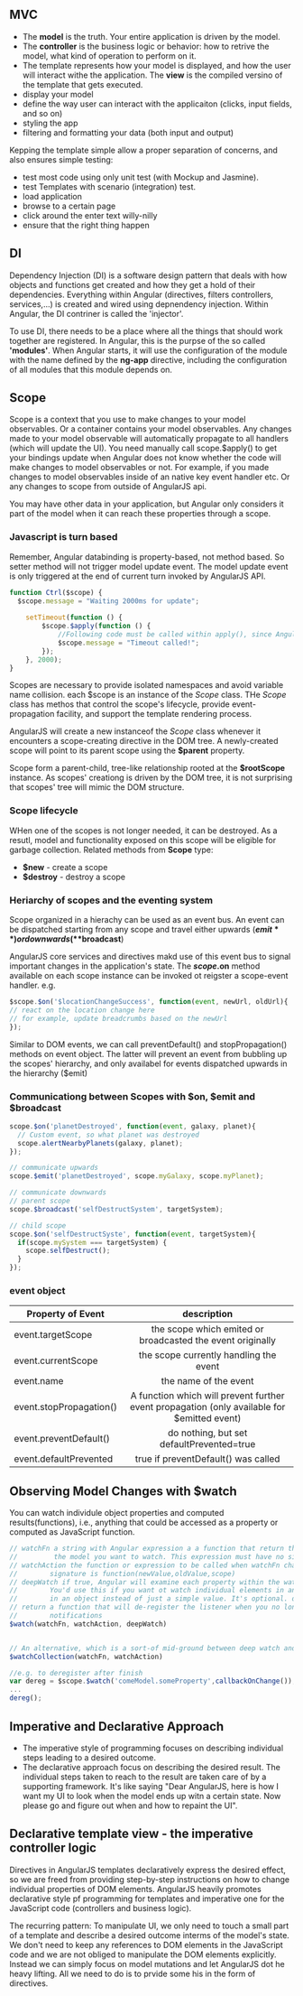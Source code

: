 MVC
----
* The **model** is the truth. Your entire application is driven by the model.
* The **controller** is the business logic or behavior: how to retrive the model, what kind of operation to perform on it.
* The template represents how your model is displayed, and how the user will interact withe the application. The **view** is the compiled versino of the template that gets executed.
 * display your model
 * define the way user can interact with the applicaiton (clicks, input fields, and so on)
 * styling the app
 * filtering and formatting your data (both input and output)

Kepping the template simple allow a proper separation of concerns, and also ensures simple testing:
* test most code using only unit test (with Mockup and Jasmine). 
* test Templates with scenario (integration) test.
 * load application
 * browse to a certain page
 * click around the enter text willy-nilly
 * ensure that the right thing happen

DI
---
Dependency Injection (DI) is a software design pattern that deals with how objects and functions get
created and how they get a hold of their dependencies. Everything within Angular (directives, filters
controllers, services,...) is created and wired using depnendency injection. Within Angular, the DI
contriner is called the 'injector'.

To use DI, there needs to be a place where all the things that should work together are registered.
In Angular, this is the purpse of the so called **'modules'**. When Angular starts, it will use
the configuration of the module with the name defined by the **ng-app** directive, including the 
configuration of all modules that this module depends on.

Scope
-----
Scope is a context that you use to make changes to your model observables. Or a container contains
your model observables. Any changes made to your model observable will automatically propagate
to all handlers (which will update the UI). You need manually call scope.$apply() to get your 
bindings update when Angular does not know whether the code will make changes to model observables
or not. For example, if you made changes to model observables inside of an native key event 
handler etc. Or any changes to scope from outside of AngularJS api.

You may have other data in your application, but Angular only considers it part of the model when
it can reach these properties through a scope.

### Javascript is turn based
Remember, Angular databinding is property-based, not method based. So setter method will not 
trigger model update event. The model update event is only triggered at the end of current turn
invoked by AngularJS API. 
```javascript
function Ctrl($scope) {
  $scope.message = "Waiting 2000ms for update";
    
    setTimeout(function () {
        $scope.$apply(function () {
            //Following code must be called within apply(), since AngularJS unaware of the update to $scope.
            $scope.message = "Timeout called!"; 
        });
    }, 2000);
}
```

Scopes are necessary to provide isolated namespaces and avoid variable name collision.
each $scope is an instance of the *Scope* class. THe *Scope* class has methos that control the scope's
lifecycle, provide event-propagation facility, and support the template rendering process.

AngularJS will create a new instanceof the *Scope* class whenever it encounters a scope-creating
directive in the DOM tree. A newly-created scope will point to its parent scope using the **$parent**
property.

Scope form a parent-child, tree-like relationship rooted at the **$rootScope** instance. As scopes'
creationg is driven by the DOM tree, it is not surprising that scopes' tree will mimic the DOM structure.

### Scope lifecycle
WHen one of the scopes is not longer needed, it can be destroyed. As a resutl, model and functionality
exposed on this scope will be eligible for garbage collection. Related methods from **Scope** type:

* **$new** - create a scope
* **$destroy** - destroy a scope

### Heriarchy of scopes and the eventing system
Scope organized in a hierachy can be used as an event bus. An event can be dispatched starting
from any scope and travel either upwards (**$emit**) or downwards (**$broadcast**)

AngularJS core services and directives makd use of this event bus to signal important changes
in the application's state. The **$scope.$on** method available on each scope instance
can be invoked ot reigster a scope-event handler. e.g.

```javascript
$scope.$on('$locationChangeSuccess', function(event, newUrl, oldUrl){
// react on the location change here
// for example, update breadcrumbs based on the newUrl
});

```

Similar to DOM events, we can call preventDefault() and stopPropagation() methods on event 
object. The latter will prevent an event from bubbling up the scopes' hierarchy, and only
availabel for events dispatched upwards in the hierarchy ($emit)

### Communicationg between Scopes with $on, $emit and $broadcast

```javascript
scope.$on('planetDestroyed', function(event, galaxy, planet){
  // Custom event, so what planet was destroyed
  scope.alertNearbyPlanets(galaxy, planet);
});

// communicate upwards
scope.$emit('planetDestroyed', scope.myGalaxy, scope.myPlanet);

// communicate downwards
// parent scope
scope.$broadcast('selfDestructSystem', targetSystem);

// child scope
scope.$on('selfDestructSyste', function(event, targetSystem){
  if(scope.mySystem === targetSystem) {
    scope.selfDestruct(); 
  }
});
```

### event object
| Property of Event   | description |
|---------------------|:-------------:|
| event.targetScope | the scope which emited or broadcasted the event originally |
| event.currentScope | the scope currently handling the event |
| event.name | the name of the event |
| event.stopPropagation() | A function which will prevent further event propagation (only available for $emitted event)|
| event.preventDefault() | do nothing, but set defaultPrevented=true|
| event.defaultPrevented | true if preventDefault() was called |

Observing Model Changes with $watch
------------------------------------
You can watch individule object properties and computed results(functions), i.e., anything that
could be accessed as a property or computed as JavaScript function.
```javascript
// watchFn a string with Angular expression a a function that return the current value of 
//         the model you want to watch. This expression must have no side effects.
// watchAction the function or expression to be called when watchFn changes. And its 
//        signature is function(newValue,oldValue,scope)
// deepWatch if true, Angular will examine each property within the watched object for changes.
//        You'd use this if you want ot watch individual elements in an array or properties
//        in an object instead of just a simple value. It's optional. default false.
// return a function that will de-register the listener when you no longer to receive change 
//        notifications
$watch(watchFn, watchAction, deepWatch)


// An alternative, which is a sort-of mid-ground between deep watch and shallow watch.
$watchCollection(watchFn, watchAction)

//e.g. to deregister after finish
var dereg = $scope.$watch('comeModel.someProperty',callbackOnChange());
...
dereg();

```

Imperative and Declarative Approach
------------------------------------
* The imperative style of programming focuses on describing individual steps leading to a desired outcome.
* The declarative approach focus on describing the desired result. The individual steps taken
  to reach to the result are taken care of by a supporting framework. It's like saying "Dear
  AngularJS, here is how I want my UI to look when the model ends up witn a certain state. Now
  please go and figure out when and how to repaint the UI". 

Declarative template view - the imperative controller logic
------------------------------------------------------------
Directives in AngularJS templates declaratively express the desired effect, so we are freed
from providing step-by-step instructions on how to change individual properties of DOM elements.
AngularJS heavily promotes declarative style pf programming for templates and imperative one
for the JavaScript code (controllers and business logic).

The recurring pattern: To manipulate UI,  we only need to touch a small part of a template
and describe a desired outcome interms of the model's state. We don't need to keep any references
to DOM elements in the JavaScript code and we are not obliged to manipulate the DOM elements
explicitly. Instead we can simply focus on model mutations and let AngularJS dot he heavy lifting.
All we need to do is to prvide some his in the form of directives.
